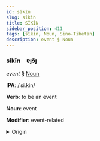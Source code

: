 ```yaml
---
id: sîkîn
slug: sîkîn
title: SÎKÎN
sidebar_position: 411
tags: [sîkîn, Noun, Sino-Tibetan]
description: event § Noun
---
```


### sîkîn&emsp;<span kind="abugida">ɐɟɔ̃ɟ</span>

*event* **§** [Noun](../../tags/Noun)

**IPA**: /ˈsi.kin/

**Verb**: to be an event

**Noun**: event

**Modifier**: event-related

<details>
    <summary>Origin</summary>
    Cantonese 事件 si gin /siːkiːn/<br/>
    <em>Sino-Tibetan Language Family</em>
</details>